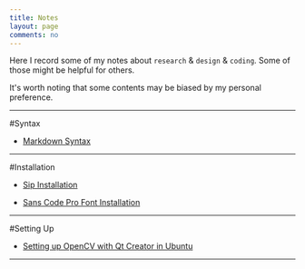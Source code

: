 ```yaml
---
title: Notes
layout: page
comments: no
---
```


Here I record some of my notes about `research` & `design` & `coding`. Some of those might be helpful for others.

It's worth noting that some contents may be biased by my personal preference.

----------
#Syntax

- [Markdown Syntax](/notes/markdown-syntax)




----------
#Installation

- [Sip Installation](/notes/sip-installation)

- [Sans Code Pro Font Installation](/notes/sans-code-pro-installation)





----------

#Setting Up

- [Setting up OpenCV with Qt Creator in Ubuntu](/notes/install-Qt-OpenCV-Ubuntu)




----------